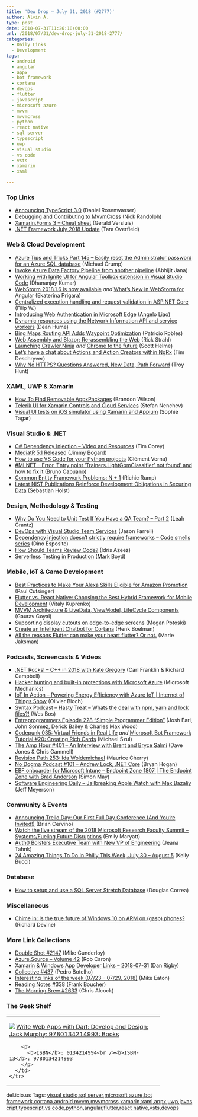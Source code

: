 ```yaml
---
title: 'Dew Drop – July 31, 2018 (#2777)'
author: Alvin A.
type: post
date: 2018-07-31T11:26:18+00:00
url: /2018/07/31/dew-drop-july-31-2018-2777/
categories:
  - Daily Links
  - Development
tags:
  - android
  - angular
  - appx
  - bot framework
  - cortana
  - devops
  - flutter
  - javascript
  - microsoft azure
  - mvvm
  - mvvmcross
  - python
  - react native
  - sql server
  - typescript
  - uwp
  - visual studio
  - vs code
  - vsts
  - xamarin
  - xaml

---
```

### <a name="top"></a>Top Links

  * <a href="https://blogs.msdn.microsoft.com/typescript/2018/07/30/announcing-typescript-3-0/" target="_blank">Announcing TypeScript 3.0</a> (Daniel Rosenwasser)
  * <a href="http://feedproxy.google.com/~r/NicksNetTravels/~3/2yZXQs4ZppE/post.aspx" target="_blank">Debugging and Contributing to MvvmCross</a> (Nick Randolph)
  * <a href="http://feedproxy.google.com/~r/netCurryRecentArticles/~3/-ZDZ6fKtAlo/ShowArticle.aspx" target="_blank">Xamarin.Forms 3 &#8211; Cheat sheet</a> (Gerald Versluis)
  * <a href="https://blogs.msdn.microsoft.com/dotnet/2018/07/30/net-framework-july-2018-update/" target="_blank">.NET Framework July 2018 Update</a> (Tara Overfield)



### <a name="web"></a>Web & Cloud Development

  * <a href="https://www.michaelcrump.net/azure-tips-and-tricks145/" target="_blank">Azure Tips and Tricks Part 145 &#8211; Easily reset the Administrator password for an Azure SQL database</a> (Michael Crump)
  * <a href="https://dailydotnettips.com/invoke-azure-data-factory-pipeline-from-another-pipeline/" target="_blank">Invoke Azure Data Factory Pipeline from another pipeline</a> (Abhijit Jana)
  * <a href="https://www.infragistics.com/community/blogs/b/infragistics/posts/working-with-ignite-ui-for-angular-toolbox-extension-in-visual-studio-code" target="_blank">Working with Ignite UI for Angular Toolbox extension in Visual Studio Code</a> (Dhananjay Kumar)
  * <a href="https://blog.jetbrains.com/webstorm/2018/07/webstorm-2018-1-6/" target="_blank">WebStorm 2018.1.6 is now available</a> _and_ <a href="https://blog.angular.io/whats-new-in-webstorm-for-angular-acd804b84ec9?source=rss----447683c3d9a3---4" target="_blank">What’s New in WebStorm for Angular</a> (Ekaterina Prigara)
  * <a href="https://www.strathweb.com/2018/07/centralized-exception-handling-and-request-validation-in-asp-net-core/" target="_blank">Centralized exception handling and request validation in ASP.NET Core</a> (Filip W.)
  * <a href="http://blogs.windows.com/msedgedev/2018/07/30/introducing-web-authentication-microsoft-edge/?WT.mc_id=DX_MVP4025064" target="_blank">Introducing Web Authentication in Microsoft Edge</a> (Angelo Liao)
  * <a href="http://feedproxy.google.com/~r/DeanHumesBlog/~3/c6IUkYJlhjM/" target="_blank">Dynamic resources using the Network Information API and service workers</a> (Dean Hume)
  * <a href="http://feedproxy.google.com/~r/ProgrammableWeb/~3/XAmtTbWwqAw/30" target="_blank">Bing Maps Routing API Adds Waypoint Optimization</a> (Patricio Robles)
  * <a href="http://feedproxy.google.com/~r/RickStrahl/~3/x-6fXvvK3wM/Web-Assembly-and-Blazor-Reassembling-the-Web" target="_blank">Web Assembly and Blazor: Re-assembling the Web</a> (Rick Strahl)
  * <a href="https://scotthelme.co.uk/launching-crawler-ninja/" target="_blank">Launching Crawler.Ninja</a> _and_ <a href="https://scotthelme.co.uk/chrome-to-the-future/" target="_blank">Chrome to the future</a> (Scott Helme)
  * <a href="https://blog.angularindepth.com/lets-have-a-chat-about-actions-and-action-creators-within-ngrx-41277ecc739d?source=rss----e5ed704095b---4" target="_blank">Let&#8217;s have a chat about Actions and Action Creators within NgRx</a> (Tim Deschryver)
  * <a href="http://feedproxy.google.com/~r/TroyHunt/~3/BUDAmHKyf5Q/" target="_blank">Why No HTTPS? Questions Answered, New Data, Path Forward</a> (Troy Hunt)



### <a name="silverlight"></a>XAML, UWP & Xamarin

  * <a href="https://blogs.technet.microsoft.com/askpfeplat/2018/07/30/how-to-find-removable-appxpackages/" target="_blank">How To Find Removable AppxPackages</a> (Brandon Wilson)
  * <a href="https://www.telerik.com/blogs/telerik-ui-for-xamarin-controls-and-cloud-services" target="_blank">Telerik UI for Xamarin Controls and Cloud Services</a> (Stefan Nenchev)
  * <a href="https://blog.xamarin.com/visual-ui-tests-ios-simulator-using-xamarin-appium/" target="_blank">Visual UI tests on iOS simulator using Xamarin and Appium</a> (Sophie Tagar)



### <a name="dotnet"></a>Visual Studio & .NET

  * <a href="https://iamtimcorey.com/dependency-injection/" target="_blank">C# Dependency Injection – Video and Resources</a> (Tim Corey)
  * <a href="https://jimmybogard.com/mediatr-5-1-released/?utm_source=feedburner&utm_medium=twitter&utm_campaign=Feed%3A+LosTechies+%28LosTechies%29" target="_blank">MediatR 5.1 Released</a> (Jimmy Bogard)
  * <a href="https://fedoramagazine.org/vscode-python-howto/" target="_blank">How to use VS Code for your Python projects</a> (Clément Verna)
  * <a href="http://feedproxy.google.com/~r/elbruno/~3/SZBrMN-1qrY/" target="_blank">#MLNET – Error ‘Entry point ‘Trainers.LightGbmClassifier’ not found’ and how to fix it</a> (Bruno Capuano)
  * <a href="http://feedproxy.google.com/~r/BrentOzar-SqlServerDba/~3/n2GoBWJ3jCg/" target="_blank">Common Entity Framework Problems: N + 1</a> (Richie Rump)
  * <a href="https://www.preemptive.com/blog/article/1046-latest-nist-publications-reinforce-development-obligations-in-securing-data/106-risk-management" target="_blank">Latest NIST Publications Reinforce Development Obligations in Securing Data</a> (Sebastian Holst)



### <a name="design"></a>Design, Methodology & Testing

  * <a href="http://feedproxy.google.com/~r/Typemock/~3/4nFBHCA_YRM/" target="_blank">Why Do You Need to Unit Test If You Have a QA Team? – Part 2</a> (Leah Grantz)
  * <a href="https://jfarrell.net/2018/07/30/devops-with-visual-studio-team-services/" target="_blank">DevOps with Visual Studio Team Services</a> (Jason Farrell)
  * <a href="https://blog.jetbrains.com/dotnet/2018/07/31/dependency-injection-doesnt-strictly-require-frameworks-code-smells-series/" target="_blank">Dependency injection doesn’t strictly require frameworks – Code smells series</a> (Dino Esposito)
  * <a href="https://simpleprogrammer.com/teams-review-code/" target="_blank">How Should Teams Review Code?</a> (Idris Azeez)
  * <a href="https://thenewstack.io/serverless-testing-in-production/" target="_blank">Serverless Testing in Production</a> (Mark Boyd)



### <a name="mobile"></a>Mobile, IoT & Game Development

  * <a href="https://developer.amazon.com:443/blogs/alexa/post/7f0e24f5-8957-4fa2-a243-ceffc95750eb/best-practices-to-make-your-alexa-skills-eligible-for-amazon-promotion" target="_blank">Best Practices to Make Your Alexa Skills Eligible for Amazon Promotion</a> (Paul Cutsinger)
  * <a href="https://dzone.com/articles/flutter-vs-react-native-how-to-choose-the-best-hyb?utm_medium=feed&utm_source=feedpress.me&utm_campaign=Feed%3A+dzone%2Fmobile" target="_blank">Flutter vs. React Native: Choosing the Best Hybrid Framework for Mobile Development</a> (Vitaly Kuprenko)
  * <a href="https://android.jlelse.eu/android-architecture-pattern-components-mvvm-livedata-viewmodel-lifecycle-544e84e85177?source=rss----8fca399d4de---4" target="_blank">MVVM Architecture & LiveData, ViewModel, LifeCycle Components</a> (Gaurav Goyal)
  * <a href="http://feedproxy.google.com/~r/blogspot/hsDu/~3/SG7RgIjFAPs/supporting-display-cutouts-on-edge-to.html" target="_blank">Supporting display cutouts on edge-to-edge screens</a> (Megan Potoski)
  * <a href="https://www.henkboelman.com/create-an-intelligent-chatbot-for-cortana/" target="_blank">Create an Intelligent Chatbot for Cortana</a> (Henk Boelman)
  * <a href="https://android.jlelse.eu/all-the-reasons-flutter-can-make-your-heart-flutter-or-not-94bf99677634?source=rss----8fca399d4de---4" target="_blank">All the reasons Flutter can make your heart flutter? Or not.</a> (Marie Jaksman)



### <a name="podcasts"></a>Podcasts, Screencasts & Videos

  * <a href="http://www.dotnetrocks.com/default.aspx?ShowNum=1567" target="_blank">.NET Rocks! &#8211; C++ in 2018 with Kate Gregory</a> (Carl Franklin & Richard Campbell)
  * <a href="http://www.youtube.com/watch?v=n58eHSLoU9w" target="_blank">Hacker hunting and built-in protections with Microsoft Azure</a> (Microsoft Mechanics)
  * <a href="https://channel9.msdn.com/Shows/Internet-of-Things-Show/IoT-In-Action-Powering-Energy-Efficiency-with-Azure-IoT?WT.mc_id=DX_MVP4025064" target="_blank">IoT In Action &#8211; Powering Energy Efficiency with Azure IoT | Internet of Things Show</a> (Olivier Bloch)
  * <a href="https://traffic.libsyn.com/secure/syntax/Syntax061.mp3" target="_blank">Syntax Podcast &#8211; Hasty Treat &#8211; Whats the deal with npm, yarn and lock files?!</a> (Wes Bos)
  * <a href="http://entreprogrammers.libsyn.com/episode-228-simple-programmer-edition" target="_blank">Entreprogrammers Episode 228 “Simple Programmer Edition”</a> (Josh Earl, John Sonmez, Derick Bailey & Charles Max Wood)
  * <a href="http://www.youtube.com/watch?v=UGDZShkGwbw" target="_blank">Codepunk 035: Virtual Friends in Real Life</a> _and_ <a href="http://www.youtube.com/watch?v=ETGg8lY6XFk" target="_blank">Microsoft Bot Framework Tutorial #20: Creating Rich Cards</a> (Michael Szul)
  * <a href="http://feedproxy.google.com/~r/TheAmpHour/~3/QajdUXm-ULw/" target="_blank">The Amp Hour #401 – An Interview with Brent and Bryce Salmi</a> (Dave Jones & Chris Gammell)
  * <a href="http://revisionpath.simplecast.fm/ida-woldemichael" target="_blank">Revision Path 253: Ida Woldemichael</a> (Maurice Cherry)
  * <a href="http://feedproxy.google.com/~r/NoDogmaPodcast/~3/bIP3qzsZryw/" target="_blank">No Dogma Podcast #101 &#8211; Andrew Lock, .NET Core</a> (Bryan Hogan)
  * <a href="https://channel9.msdn.com/Series/Endpoint-Zone/EBF-onboarder-for-Microsoft-Intune-Endpoint-Zone-1807?WT.mc_id=DX_MVP4025064" target="_blank">EBF onboarder for Microsoft Intune &#8211; Endpoint Zone 1807 | The Endpoint Zone with Brad Anderson</a> (Simon May)
  * <a href="https://softwareengineeringdaily.com/2018/07/31/jailbreaking-apple-watch-with-max-bazaliy/" target="_blank">Software Engineering Daily &#8211; Jailbreaking Apple Watch with Max Bazaliy</a> (Jeff Meyerson)



### <a name="events"></a>Community & Events

  * <a href="https://blog.trello.com/trello-day" target="_blank">Announcing Trello Day: Our First Full Day Conference (And You’re Invited!)</a> (Brian Cervino)
  * <a href="https://www.microsoft.com/en-us/research/blog/watch-the-live-stream-of-the-2018-microsoft-research-faculty-summit-systems-fueling-future-disruptions/" target="_blank">Watch the live stream of the 2018 Microsoft Research Faculty Summit – Systems/Fueling Future Disruptions</a> (Emily Maryatt)
  * <a href="https://auth0.com/blog/auth0-bolsters-executive-team-with-new-vp-of-engineering/" target="_blank">Auth0 Bolsters Executive Team with New VP of Engineering</a> (Jeana Tahnk)
  * <a href="https://www.uwishunu.com/2018/07/24-amazing-things-philly-week-july-30-august-5/" target="_blank">24 Amazing Things To Do In Philly This Week, July 30 – August 5</a> (Kelly Bucci)



### <a name="sql"></a>Database

  * <a href="http://feedproxy.google.com/~r/MSSQLTips-LatestSqlServerTips/~3/5ULvtdvR-9g/tip.asp" target="_blank">How to setup and use a SQL Server Stretch Database</a> (Douglas Correa)



### <a name="misc"></a>Miscellaneous

  * <a href="http://feedproxy.google.com/~r/wmexperts/~3/ok4GAbL5Zq8/chime-true-future-windows-10-arm-shock-phones" target="_blank">Chime in: Is the true future of Windows 10 on ARM on (gasp) phones?</a> (Richard Devine)



### <a name="links"></a>More Link Collections

  * <a href="https://afreshcup.com/home/2018/07/31/double-shot-2147.html" target="_blank">Double Shot #2147</a> (Mike Gunderloy)
  * <a href="https://azure.microsoft.com/blog/azure-source-volume-42/" target="_blank">Azure.Source &#8211; Volume 42</a> (Rob Caron)
  * <a href="https://links.danrigby.com/2018/07/app-developer-links-2018-07-31/" target="_blank">Xamarin & Windows App Developer Links &#8211; 2018-07-31</a> (Dan Rigby)
  * <a href="http://feedproxy.google.com/~r/tympanus/~3/fkKc6nO04Vc/" target="_blank">Collective #437</a> (Pedro Botelho)
  * <a href="https://samestuffdifferentday.com/2018/07/30/interesting-links-of-the-week-07-23-07-29-2018/" target="_blank">Interesting links of the week (07/23 – 07/29, 2018)</a> (Mike Eaton)
  * <a href="http://www.frankysnotes.com/2018/07/reading-notes-338.html" target="_blank">Reading Notes #338</a> (Frank Boucher)
  * <a href="http://blog.cwa.me.uk/2018/07/31/the-morning-brew-2633/" target="_blank">The Morning Brew #2633</a> (Chris Alcock)



### <a name="shelf"></a>The Geek Shelf

<div class="wlWriterEditableSmartContent" id="scid:7dc1bd33-94bd-46fd-a20b-0131235bcd47:3dbc3d20-4649-4167-8434-47363aa51801" style="margin: 0px; padding: 0px; float: none; display: inline;">
  <table cellspacing="0" cellpadding="2" width="400" border="0" unselectable="on">
    <tr>
      <td valign="top" width="400">
        <p>
          <a title="Write Web Apps with Dart: Develop and Design: Jack Murphy: 9780134214993: Books" href="https://www.amazon.com/exec/obidos/ASIN/0134214994/amavin-20"><img data-recalc-dims="1" decoding="async" src="https://i0.wp.com/images-na.ssl-images-amazon.com/images/I/61GULVVsa8L._AC_US218_.jpg?w=660&#038;ssl=1" border="0" align="left" style="float:left" />Write Web Apps with Dart: Develop and Design: Jack Murphy: 9780134214993: Books</a>
        </p>
        
        <p>
          <b>ISBN</b>: 0134214994<br /><b>ISBN-13</b>: 9780134214993
        </p>
      </td>
    </tr>
  </table>
</div>



<div class="wlWriterEditableSmartContent" id="scid:77ECF5F8-D252-44F5-B4EB-D463C5396A79:4a64af26-d8b2-47f3-947d-8fbdf8f78521" style="margin: 0px; padding: 0px; float: none; display: inline;">
  del.icio.us Tags: <a href="http://del.icio.us/popular/visual+studio" rel="tag">visual studio</a>,<a href="http://del.icio.us/popular/sql+server" rel="tag">sql server</a>,<a href="http://del.icio.us/popular/microsoft+azure" rel="tag">microsoft azure</a>,<a href="http://del.icio.us/popular/bot+framework" rel="tag">bot framework</a>,<a href="http://del.icio.us/popular/cortana" rel="tag">cortana</a>,<a href="http://del.icio.us/popular/android" rel="tag">android</a>,<a href="http://del.icio.us/popular/mvvm" rel="tag">mvvm</a>,<a href="http://del.icio.us/popular/mvvmcross" rel="tag">mvvmcross</a>,<a href="http://del.icio.us/popular/xamarin" rel="tag">xamarin</a>,<a href="http://del.icio.us/popular/xaml" rel="tag">xaml</a>,<a href="http://del.icio.us/popular/appx" rel="tag">appx</a>,<a href="http://del.icio.us/popular/uwp" rel="tag">uwp</a>,<a href="http://del.icio.us/popular/javascript" rel="tag">javascript</a>,<a href="http://del.icio.us/popular/typescript" rel="tag">typescript</a>,<a href="http://del.icio.us/popular/vs+code" rel="tag">vs code</a>,<a href="http://del.icio.us/popular/python" rel="tag">python</a>,<a href="http://del.icio.us/popular/angular" rel="tag">angular</a>,<a href="http://del.icio.us/popular/flutter" rel="tag">flutter</a>,<a href="http://del.icio.us/popular/react+native" rel="tag">react native</a>,<a href="http://del.icio.us/popular/vsts" rel="tag">vsts</a>,<a href="http://del.icio.us/popular/devops" rel="tag">devops</a>
</div>